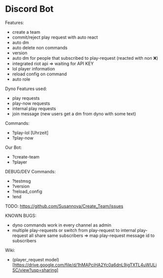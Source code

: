 # Discord Bot

Features:
- create a team 
- commit/reject play request with auto react
- auto dm
- auto delete non commands
- version 
- auto dm for people that subscribed to play-request (reacted with non :x:)
- integrated riot api => waiting for API KEY
- lol player information
- reload config on command
- auto role

Dyno Features used:
- play requests
- play-now requests
- internal play requests
- join message (new users get a dm from dyno with some text)

Commands:
- ?play-lol [Uhrzeit]
- ?play-now

Our Bot:
- ?create-team
- ?player

DEBUG/DEV Commands:
- ?testmsg
- ?version
- ?reload_config
- !end

TODO:
https://github.com/Susannova/Create_Team/issues

KNOWN BUGS:
- dyno commands work in every channel as admin
- multiple play-requests or switch from play-request to internal play-request all share same subscribers => map play-request message id to subscribers

Wiki:
- (player_request model)[https://drive.google.com/file/d/1hMAPciHA2Yc0a6dnL9igTXTL4uWULiSC/view?usp=sharing]
